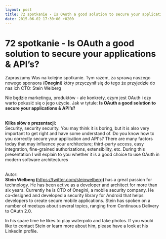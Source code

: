 ```yaml
---
layout: post
title: 72 spotkanie - Is OAuth a good solution to secure your applications & API’s?
date: 2015-06-02 17:30:00 +0200
---
```

# 72 spotkanie - Is OAuth a good solution to secure your applications & API’s?

<p>Zapraszamy Was na kolejne spotkanie. Tym razem, za sprawą naszego nowego sponsora (<b>Onegini</b>) który przyczynił się do tego że przyjedzie do nas ich CTO: Stein Welberg</p> <p>Nie będzie marketingu, produktów - ale konkrety, czym jest OAuth i czy warto pokusić się o jego użycie. Jak w tytule: <b>Is OAuth a good solution to secure your applications &amp; API’s?</b></p> <p><br/><b>Kilka słów o prezentacji:<br/></b>Security, security security. You may think it is boring, but it is also very important to get right and have some understand of. Do you know how to you correctly secure your application and API's? There are many factors today that may influence your architecture; third-party access, easy integration, fine-grained authorizations, extensibility, etc. During this presentation I will explain to you whether it is a good choice to use OAuth in modern software architectures</p> <p><br/>Autor:<br/><b>Stein Welberg (</b><a href="https://twitter.com/steinwelberg" class="linkified">https://twitter.com/steinwelberg</a><b>) </b>has a great passion for technology. He has been active as a developer and architect for more than six years. Currently he is CTO of Onegini, a mobile security company. He co-designed and developed a security library for Android that helps developers to create secure mobile applications. Stein has spoken on a number of meetups about several topics, ranging from Continuous Delivery to OAuth 2.0. </p> <p>In his spare time he likes to play waterpolo and take photos. If you would like to contact Stein or learn more about him, please have a look at his LinkedIn profile.</p>

